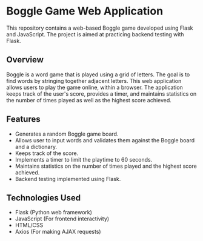 # Boggle Game Web Application

This repository contains a web-based Boggle game developed using Flask and JavaScript. The project is aimed at practicing backend testing with Flask.

## Overview

Boggle is a word game that is played using a grid of letters. The goal is to find words by stringing together adjacent letters. This web application allows users to play the game online, within a browser. The application keeps track of the user's score, provides a timer, and maintains statistics on the number of times played as well as the highest score achieved. 

## Features

- Generates a random Boggle game board.
- Allows user to input words and validates them against the Boggle board and a dictionary.
- Keeps track of the score.
- Implements a timer to limit the playtime to 60 seconds.
- Maintains statistics on the number of times played and the highest score achieved.
- Backend testing implemented using Flask.

## Technologies Used

- Flask (Python web framework)
- JavaScript (For frontend interactivity)
- HTML/CSS
- Axios (For making AJAX requests)